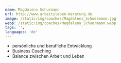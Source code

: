 ```yaml
---
name: Magdalena Schürmann
url: http://www.arbeitsleben-beratung.de
image: /static/img/coaches/Magdalena_Schuermann.jpg
webp: /static/img/coaches/Magdalena_Schuermann.webp
tags: '',
languages: 'de'
---
```


<ul><li>persönliche und berufliche Entwicklung</li><li>Business Coaching&nbsp;</li><li>Balance zwischen Arbeit und Leben</li></ul>